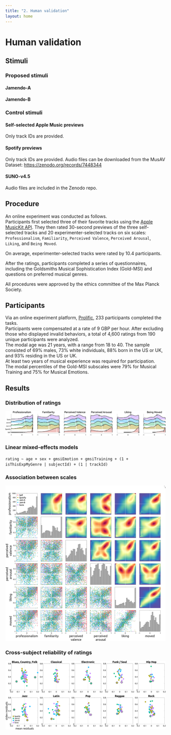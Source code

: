 ```yaml
---
title: "2. Human validation"
layout: home
---
```

# Human validation

## Stimuli

### Proposed stimuli

#### Jamendo-A

#### Jamendo-B


### Control stimuli

#### Self-selected Apple Music previews

Only track IDs are provided.

#### Spotify previews

Only track IDs are provided. Audio files can be downloaded from the MusAV Dataset: https://zenodo.org/records/7448344

#### SUNO-v4.5

Audio files are included in the Zenodo repo.

## Procedure

An online experiment was conducted as follows.  
Participants first selected three of their favorite tracks using the [Apple MusicKit API](https://developer.apple.com/musickit/).
They then rated 30-second previews of the three self-selected tracks and 20 experimenter-selected tracks on six scales: `Professionalism`, `Familiarity`, `Perceived Valence`, `Perceived Arousal`, `Liking`, and `Being Moved`.

On average, experimenter-selected tracks were rated by 10.4 participants.

After the ratings, participants completed a series of questionnaires, including the Goldsmiths Musical Sophistication Index (Gold-MSI) and questions on preferred musical genres.  

All procedures were approved by the ethics committee of the Max Planck Society.

## Participants
Via an online experiment platform, [Prolific](https://www.prolific.com/), 233 participants completed the tasks.  
Participants were compensated at a rate of 9 GBP per hour.
After excluding those who displayed invalid behaviors, a total of 4,600 ratings from 190 unique participants were analyzed.  
The modal age was 21 years, with a range from 18 to 40.
The sample consisted of 69\% males, 73\% white individuals, 88\% born in the US or UK, and 93\% residing in the US or UK.  
At least two years of musical experience was required for participation.  
The modal percentiles of the Gold-MSI subscales were 79\% for Musical Training and 75\% for Musical Emotions.

## Results

### Distribution of ratings
<img src="figs/groupN190_boxplots.png" alt="Distribution of ratings" style="min-width:400">


### Linear mixed-effects models

`rating ~ age + sex + gmsiEmotion + gmsiTraining + (1 + isThisExpMyGenre | subjectId) + (1 | trackId)`

### Association between scales
<img src="figs/scatterplotmatrix.png" alt="Association between scales" style="min-width:400">

### Cross-subject reliability of ratings

<img src="figs/liking_mean-std.png" alt="rating-reliability" style="min-width:400">
